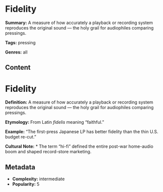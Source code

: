# Fidelity

**Summary:** A measure of how accurately a playback or recording system reproduces the original sound — the holy grail for audiophiles comparing pressings.

**Tags:** pressing

**Genres:** all

## Content

# Fidelity

**Definition:** A measure of how accurately a playback or recording system reproduces the original sound — the holy grail for audiophiles comparing pressings.

**Etymology:** From Latin *fidelis* meaning “faithful.”

**Example:** “The first-press Japanese LP has better fidelity than the thin U.S. budget re-cut.”

**Cultural Note:** * The term “hi-fi” defined the entire post-war home-audio boom and shaped record-store marketing.

## Metadata

- **Complexity:** intermediate
- **Popularity:** 5
